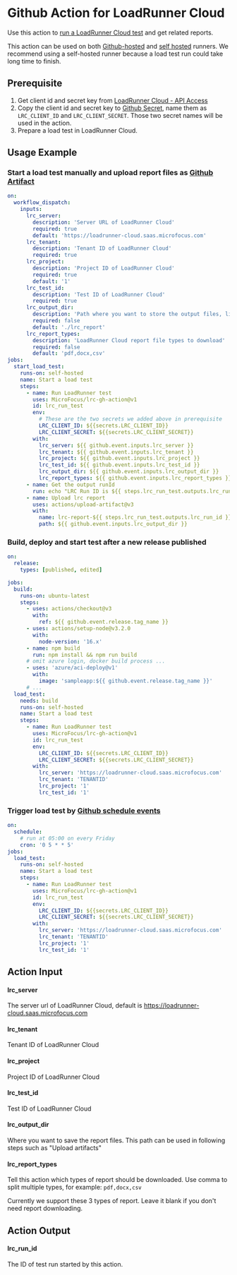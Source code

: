 # Github Action for LoadRunner Cloud

Use this action to [run a LoadRunner Cloud test](https://admhelp.microfocus.com/lrc/en/2022.03/Content/Storm/t_run_load_test.htm) and get related reports.

This action can be used on both [Github-hosted](https://docs.github.com/en/actions/using-github-hosted-runners) and [self hosted](https://docs.github.com/en/actions/hosting-your-own-runners) runners. We recommend using a self-hosted runner because a load test run could take long time to finish.

## Prerequisite

1. Get client id and secret key from [LoadRunner Cloud - API Access](https://admhelp.microfocus.com/lrc/en/2022.03/Content/Storm/Admin-APIAccess.htm)
2. Copy the client id and secret key to [Github Secret](https://docs.github.com/en/actions/security-guides/encrypted-secrets#creating-encrypted-secrets-for-a-repository), name them as `LRC_CLIENT_ID` and `LRC_CLIENT_SECRET`. Those two secret names will be used in the action.
3. Prepare a load test in LoadRunner Cloud.

## Usage Example

### Start a load test manually and upload report files as [Github Artifact](https://docs.github.com/en/actions/using-workflows/storing-workflow-data-as-artifacts)

```yml
on: 
  workflow_dispatch:
    inputs:
      lrc_server:
        description: 'Server URL of LoadRunner Cloud'
        required: true
        default: 'https://loadrunner-cloud.saas.microfocus.com'
      lrc_tenant:
        description: 'Tenant ID of LoadRunner Cloud'
        required: true
      lrc_project:
        description: 'Project ID of LoadRunner Cloud'
        required: true
        default: '1'
      lrc_test_id:
        description: 'Test ID of LoadRunner Cloud'
        required: true
      lrc_output_dir:
        description: 'Path where you want to store the output files, like csv/pdf reports and so on.'
        required: false
        default: './lrc_report'
      lrc_report_types:
        description: 'LoadRunner Cloud report file types to download'
        required: false
        default: 'pdf,docx,csv'
jobs:
  start_load_test:
    runs-on: self-hosted
    name: Start a load test
    steps:
      - name: Run LoadRunner test
        uses: MicroFocus/lrc-gh-action@v1
        id: lrc_run_test
        env:
          # These are the two secrets we added above in prerequisite
          LRC_CLIENT_ID: ${{secrets.LRC_CLIENT_ID}}
          LRC_CLIENT_SECRET: ${{secrets.LRC_CLIENT_SECRET}}
        with:
          lrc_server: ${{ github.event.inputs.lrc_server }}
          lrc_tenant: ${{ github.event.inputs.lrc_tenant }}
          lrc_project: ${{ github.event.inputs.lrc_project }}
          lrc_test_id: ${{ github.event.inputs.lrc_test_id }}
          lrc_output_dir: ${{ github.event.inputs.lrc_output_dir }}
          lrc_report_types: ${{ github.event.inputs.lrc_report_types }}
      - name: Get the output runId
        run: echo "LRC Run ID is ${{ steps.lrc_run_test.outputs.lrc_run_id }}"
      - name: Upload lrc report
        uses: actions/upload-artifact@v3
        with:
          name: lrc-report-${{ steps.lrc_run_test.outputs.lrc_run_id }}
          path: ${{ github.event.inputs.lrc_output_dir }}
```

### Build, deploy and start test after a new release published

```yml
on:
  release:
    types: [published, edited]

jobs:
  build:
    runs-on: ubuntu-latest
    steps:
      - uses: actions/checkout@v3
        with:
          ref: ${{ github.event.release.tag_name }}
      - uses: actions/setup-node@v3.2.0
        with:
          node-version: '16.x'
      - name: npm build
        run: npm install && npm run build
      # omit azure login, docker build process ...
      - uses: 'azure/aci-deploy@v1'
        with:
          image: 'sampleapp:${{ github.event.release.tag_name }}'
      # ...
  load_test:
    needs: build
    runs-on: self-hosted
    name: Start a load test
    steps:
      - name: Run LoadRunner test
        uses: MicroFocus/lrc-gh-action@v1
        id: lrc_run_test
        env:
          LRC_CLIENT_ID: ${{secrets.LRC_CLIENT_ID}}
          LRC_CLIENT_SECRET: ${{secrets.LRC_CLIENT_SECRET}}
        with:
          lrc_server: 'https://loadrunner-cloud.saas.microfocus.com'
          lrc_tenant: 'TENANTID'
          lrc_project: '1'
          lrc_test_id: '1'
```

### Trigger load test by [Github schedule events](https://docs.github.com/en/actions/using-workflows/events-that-trigger-workflows#schedule)

```yml
on:
  schedule:
    # run at 05:00 on every Friday
    cron: '0 5 * * 5'
jobs:
  load_test:
    runs-on: self-hosted
    name: Start a load test
    steps:
      - name: Run LoadRunner test
        uses: MicroFocus/lrc-gh-action@v1
        id: lrc_run_test
        env:
          LRC_CLIENT_ID: ${{secrets.LRC_CLIENT_ID}}
          LRC_CLIENT_SECRET: ${{secrets.LRC_CLIENT_SECRET}}
        with:
          lrc_server: 'https://loadrunner-cloud.saas.microfocus.com'
          lrc_tenant: 'TENANTID'
          lrc_project: '1'
          lrc_test_id: '1'
```

## Action Input

#### lrc_server

The server url of LoadRunner Cloud, default is https://loadrunner-cloud.saas.microfocus.com


#### lrc_tenant

Tenant ID of LoadRunner Cloud

#### lrc_project

Project ID of LoadRunner Cloud

#### lrc_test_id

Test ID of LoadRunner Cloud

#### lrc_output_dir

Where you want to save the report files. This path can be used in following steps such as "Upload artifacts"

#### lrc_report_types

Tell this action which types of report should be downloaded. Use comma to split multiple types, for example: `pdf,docx,csv`

Currently we support these 3 types of report. Leave it blank if you don't need report downloading.

## Action Output

#### lrc_run_id

The ID of test run started by this action.
